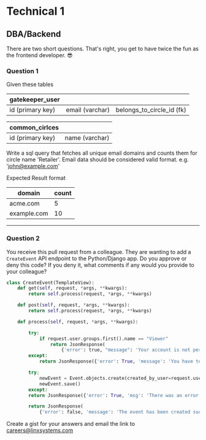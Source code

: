 # Technical 1
## DBA/Backend

There are two short questions.  That's right, you get to have twice the fun as the frontend developer.  :sunglasses:

### Question 1
Given these tables

gatekeeper_user | &nbsp; | &nbsp;
--------------- | - | -
id (primary key) | email (varchar) | belongs_to_circle_id (fk)

common_cirlces | &nbsp;
-------------- | - 
id (primary key) | name (varchar)


Write a sql query that fetches all unique email domains and counts them for circle name 'Retailer'.  Email data should be considered valid format.  e.g. 'john@example.com'

Expected Result format

domain | count
------ | ------
acme.com | 5
example.com | 10

---

### Question 2
You receive this pull request from a colleague.  They are wanting to add a `CreateEvent` API endpoint to the Python/Django app.  Do you approve or deny this code?  If you deny it, what comments if any would you provide to your colleague?

```python
class CreateEvent(TemplateView):
    def get(self, request, *args, **kwargs):
        return self.process(request, *args, **kwargs)

    def post(self, request, *args, **kwargs):
        return self.process(request, *args, **kwargs)

    def process(self, request, *args, **kwargs):

        try:
            if request.user.groups.first().name == "Viewer"
                return JsonResponse(
                    {'error': true, "message": 'Your account is not permitted to creat events'})
        except:
            return JsonResponse({'error': True, 'message': 'You have to be logged in to create events'})

        try;
            newEvent = Event.objects.create(created_by_user=request.user)
            newEvent.save()
        except:
        return JsonResponse({'error': True, 'msg': 'There was an error creating the event'});

        return JsonResponse(
            {'error': false, 'message': 'The event has been created successfully', 'data': {'event_id': new_event.id}})
```


Create a gist for your answers and email the link to careers@linxsystems.com
